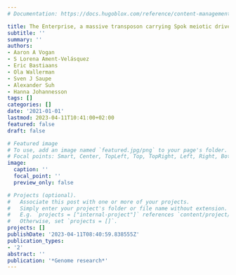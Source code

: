 ```yaml
---
# Documentation: https://docs.hugoblox.com/reference/content-management/

title: The Enterprise, a massive transposon carrying Spok meiotic drive genes
subtitle: ''
summary: ''
authors:
- Aaron A Vogan
- S Lorena Ament-Velásquez
- Eric Bastiaans
- Ola Wallerman
- Sven J Saupe
- Alexander Suh
- Hanna Johannesson
tags: []
categories: []
date: '2021-01-01'
lastmod: 2023-04-11T10:41:00+02:00
featured: false
draft: false

# Featured image
# To use, add an image named `featured.jpg/png` to your page's folder.
# Focal points: Smart, Center, TopLeft, Top, TopRight, Left, Right, BottomLeft, Bottom, BottomRight.
image:
  caption: ''
  focal_point: ''
  preview_only: false

# Projects (optional).
#   Associate this post with one or more of your projects.
#   Simply enter your project's folder or file name without extension.
#   E.g. `projects = ["internal-project"]` references `content/project/deep-learning/index.md`.
#   Otherwise, set `projects = []`.
projects: []
publishDate: '2023-04-11T08:40:59.838555Z'
publication_types:
- '2'
abstract: ''
publication: '*Genome research*'
---
```

